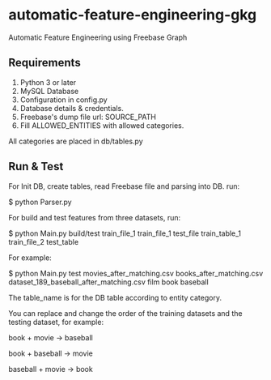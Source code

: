 # automatic-feature-engineering-gkg
Automatic Feature Engineering using Freebase Graph

## Requirements
1. Python 3 or later
2. MySQL Database
3. Configuration in config.py
4. Database details & credentials.
5. Freebase's dump file url: SOURCE_PATH
6. Fill ALLOWED_ENTITIES with allowed categories.

All categories are placed in db/tables.py

## Run & Test
For Init DB, create tables, read Freebase file and parsing into DB. run:
 
$ python Parser.py

For build and test features from three datasets, run:

$ python Main.py build/test train_file_1 train_file_1 test_file train_table_1 train_file_2 test_table

For example:

$ python Main.py test movies_after_matching.csv books_after_matching.csv dataset_189_baseball_after_matching.csv film book baseball  

The table_name is for the DB table according to entity category.

You can replace and change the order of the training datasets and the testing dataset, for example:

book + movie -> baseball

book + baseball -> movie

baseball + movie -> book

